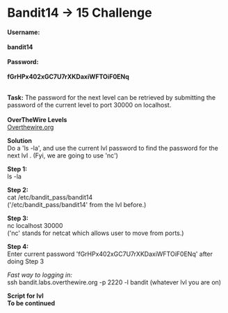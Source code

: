 # Bandit14 -> 15 Challenge

**Username:**
<br>
<br>
**bandit14**
<br>
<br>
**Password:**
<br>
<br>
**fGrHPx402xGC7U7rXKDaxiWFTOiF0ENq**
<br>
<br>

**Task:**
The password for the next level can be retrieved by submitting the password of the current level to port 30000 on localhost.
<br>
<br>
**OverTheWire Levels**
<br>
[Overthewire.org](https://overthewire.org/wargames/bandit/bandit15.html)

**Solution**
<br>
Do a 'ls -la', and use the current lvl password to find the password for the next lvl . (Fyi, we are going to use 'nc')

**Step 1:**
<br>
ls -la

**Step 2:**
<br>
cat /etc/bandit_pass/bandit14
<br>
('/etc/bandit_pass/bandit14' from the lvl before.)

**Step 3:**
<br>
nc localhost 30000
<br>
('nc' stands for netcat which allows user to move from ports.)

**Step 4:**
<br>
Enter current password 'fGrHPx402xGC7U7rXKDaxiWFTOiF0ENq' after doing Step 3

*Fast way to logging in:*
<br>
ssh bandit.labs.overthewire.org -p 2220 -l bandit (whatever lvl you are on)

**Script for lvl**
<br>
**To be continued**
